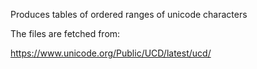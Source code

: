 Produces tables of ordered ranges of unicode characters

The files are fetched from:

https://www.unicode.org/Public/UCD/latest/ucd/
